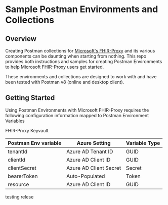 # Sample Postman Environments and Collections 

## Overview 
Creating Postman collections for [Microsoft's FHIR-Proxy](https://github.com/microsoft/fhir-proxy) and its various components can be daunting when starting from nothing.  This repo provides both instructions and samples for creating Postman Environments to help Microsoft FHIR-Proxy users get started. 

These environments and collections are designed to work with and have been tested with Postman v8 (online and desktop client).


## Getting Started 
Using Postman Environments with Microsoft FHIR-Proxy requires the following configuration information mapped to Postman Environment Variables  

FHIR-Proxy Keyvault

Postman Env variable | Azure Setting          | Variable Type 
---------------------|------------------------|--------------
tenantId             | Azure AD Tenant ID     | GUID 
clientId             | Azure AD Client ID     | GUID
clientSecret         | Azure AD Client Secret | Secret 
bearerToken          | Auto-Populated         | Token
resource             | Azure AD Client ID     | GUID


testing relese